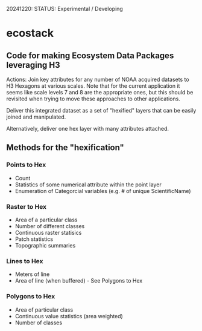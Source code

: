20241220: STATUS: Experimental / Developing

# ecostack 
## Code for making Ecosystem Data Packages leveraging H3

Actions: 
Join key attributes for any number of NOAA acquired datasets to H3 Hexagons at various scales. Note that for the current application it seems like scale levels 7 and 8 are the appropriate ones, but this should be revisited when trying to move these approaches to other applications.  

Deliver this integrated dataset as a set of "hexified" layers that can be easily joined and manipulated.  

Alternatively, deliver one hex layer with many attributes attached.  

## Methods for the "hexification"

### Points to Hex
- Count
- Statistics of some numerical attribute within the point layer
- Enumeration of Categorcial variables (e.g. # of unique ScientificName)
### Raster to Hex
- Area of a particular class
- Number of different classes
- Continuous raster statisics
- Patch statistics
- Topographic summaries
### Lines to Hex
- Meters of line
- Area of line (when buffered) - See Polygons to Hex
### Polygons to Hex
- Area of particular class
- Continuous value statistics (area weighted)
- Number of classes 

